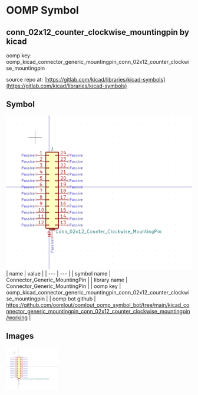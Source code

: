 # OOMP Symbol  
## conn_02x12_counter_clockwise_mountingpin  by kicad  
  
oomp key: oomp_kicad_connector_generic_mountingpin_conn_02x12_counter_clockwise_mountingpin  
  
source repo at: [https://gitlab.com/kicad/libraries/kicad-symbols](https://gitlab.com/kicad/libraries/kicad-symbols)  
## Symbol  
  
[![working.png](working_600.png)](working.png)  
| name | value | 
| --- | --- | 
| symbol name | Connector_Generic_MountingPin | 
| library name | Connector_Generic_MountingPin | 
| oomp key | oomp_kicad_connector_generic_mountingpin_conn_02x12_counter_clockwise_mountingpin | 
| oomp bot github | https://github.com/oomlout/oomlout_oomp_symbol_bot/tree/main/kicad_connector_generic_mountingpin_conn_02x12_counter_clockwise_mountingpin/working | 
## Images  
  
[![working.png](working_140.png)](working.png)  
